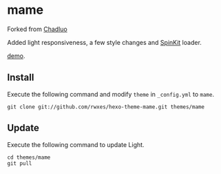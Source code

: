 # mame
Forked from [Chadluo](https://github.com/chadluo/hexo-theme-mame)

Added light responsiveness, a few style changes and [SpinKit](http://tobiasahlin.com/spinkit/) loader.

[demo](http://rwx.es).

## Install

Execute the following command and modify `theme` in `_config.yml` to `mame`.

```
git clone git://github.com/rwxes/hexo-theme-mame.git themes/mame
```

## Update

Execute the following command to update Light.

```
cd themes/mame
git pull
```
